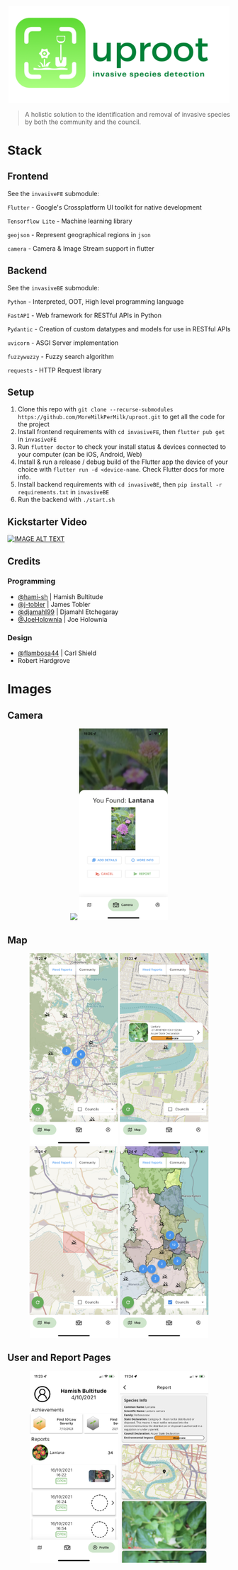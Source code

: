 <p align="center">
  <img src="images/logo.png" width="500"/>
</p>

> A holistic solution to the identification and removal of invasive species by 
> both the community and the council.

# Stack 
## Frontend
 
See the `invasiveFE` submodule:

`Flutter` - Google's Crossplatform UI toolkit for native development

`Tensorflow Lite` - Machine learning library

`geojson` - Represent geographical regions in `json`

`camera` - Camera & Image Stream support in flutter

## Backend

See the `invasiveBE` submodule:

`Python` - Interpreted, OOT, High level programming language

`FastAPI` - Web framework for RESTful APIs in Python

`Pydantic` - Creation of custom datatypes and models for use in RESTful APIs

`uvicorn` - ASGI Server implementation

`fuzzywuzzy` - Fuzzy search algorithm

`requests` - HTTP Request library

## Setup 

1. Clone this repo with `git clone --recurse-submodules https://github.com/MoreMilkPerMilk/uproot.git` to get all the code for the project
2. Install frontend requirements with `cd invasiveFE`, then `flutter pub get` in `invasiveFE`
3. Run `flutter doctor` to check your install status & devices connected to your computer (can be iOS, Android, Web)
4. Install & run a release / debug build of the Flutter app the device of your choice with `flutter run -d <device-name`. Check Flutter docs for more info.
4. Install backend requirements with `cd invasiveBE`, then `pip install -r requirements.txt` in `invasiveBE`
5. Run the backend with `./start.sh`

## Kickstarter Video
<div align="left">
  <a href="https://www.youtube.com/watch?v=WiFl0PsZQGg"><img src="https://img.youtube.com/vi/WiFl0PsZQGg/0.jpg" alt="IMAGE ALT TEXT" width=300></a>
</div>


## Credits
### Programming
* [@hami-sh](https://github.com/hami-sh) | Hamish Bultitude 
* [@j-tobler](https://github.com/j-tobler) | James Tobler
* [@djamahl99](https://github.com/djamahl99) | Djamahl Etchegaray
* [@JoeHolownia](https://github.com/JoeHolownia) | Joe Holownia

### Design
* [@flambosa44](https://github.com/flambosa44) | Carl Shield
* Robert Hardgrove

# Images
## Camera
<p align="center">
  <img src="images/0_camera.PNG" width="200">
  <img src="images/1_detection.PNG" width="200">
  <br>
</p>

## Map
<p align="center">
  <img src="images/3_map.PNG" width="200">
  <img src="images/6_map_marker.PNG" width="200">
  <br>
  <img src="images/4_report_impact.PNG" width="200">
  <img src="images/5_councils.PNG" width="200">
</p>

## User and Report Pages
<p align="center">
  <img src="images/8_userPage.PNG" width="200">
  <img src="images/7_report_page.PNG" width="200">
  <br>
</p>
